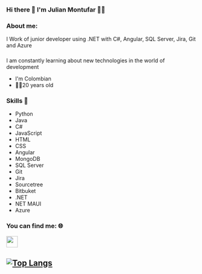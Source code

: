 ### Hi there 👋 I'm Julian Montufar 👨‍💻 
### About me:
I Work of junior developer using .NET with C#, Angular, SQL Server, Jira, Git and Azure
###
I am constantly learning about new technologies in the world of development
- I'm Colombian
- 🧑‍💻20 years old

### Skills :scroll:
- Python
- Java
- C#
- JavaScript
- HTML
- CSS
- Angular
- MongoDB
- SQL Server
- Git
- Jira
- Sourcetree
- Bitbuket
- .NET
- NET MAUI
- Azure

### You can find me: 🌐
<a href="https://www.linkedin.com/in/juli%C3%A1n-andr%C3%A9s-mont%C3%BAfar-burbano-88460a204/" alt="Linkedin"><img src="https://github.com/nitish-awasthi/nitish-awasthi/blob/master/174857.png" height="30" width="30"></a>

<!-- ## ![JulianMontu's GitHub stats](https://github-readme-stats.vercel.app/api?username=JulianMontu&show_icons=true&theme=codeSTACKr) -->

## [![Top Langs](https://github-readme-stats.vercel.app/api/top-langs/?username=JulianMontu&hide_progress=true)](https://github.com/JulianMontu/JulianMontu.git)



<!--
**JulianMontu/JulianMontu** is a ✨ _special_ ✨ repository because its `README.md` (this file) appears on your GitHub profile.

Here are some ideas to get you started:

- 🔭 I’m currently working on ...
- 🌱 I’m currently learning ...
- 👯 I’m looking to collaborate on ...
- 🤔 I’m looking for help with ...
- 💬 Ask me about ...
- 📫 How to reach me: ...
- 😄 Pronouns: ...
- ⚡ Fun fact: ...
-->
